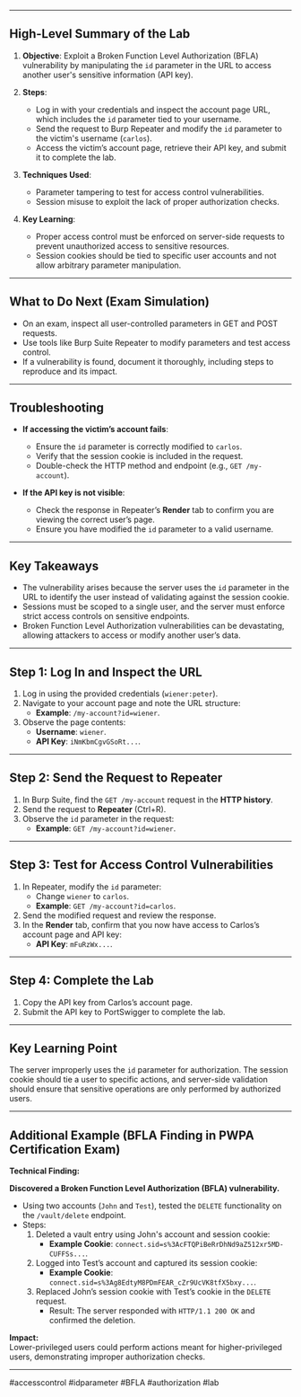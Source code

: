 
---

## **High-Level Summary of the Lab**

1. **Objective**: Exploit a Broken Function Level Authorization (BFLA) vulnerability by manipulating the `id` parameter in the URL to access another user's sensitive information (API key).
    
2. **Steps**:
    
    - Log in with your credentials and inspect the account page URL, which includes the `id` parameter tied to your username.
    - Send the request to Burp Repeater and modify the `id` parameter to the victim's username (`carlos`).
    - Access the victim’s account page, retrieve their API key, and submit it to complete the lab.
3. **Techniques Used**:
    
    - Parameter tampering to test for access control vulnerabilities.
    - Session misuse to exploit the lack of proper authorization checks.
4. **Key Learning**:
    
    - Proper access control must be enforced on server-side requests to prevent unauthorized access to sensitive resources.
    - Session cookies should be tied to specific user accounts and not allow arbitrary parameter manipulation.

---

## **What to Do Next (Exam Simulation)**

- On an exam, inspect all user-controlled parameters in GET and POST requests.
- Use tools like Burp Suite Repeater to modify parameters and test access control.
- If a vulnerability is found, document it thoroughly, including steps to reproduce and its impact.

---

## **Troubleshooting**

- **If accessing the victim’s account fails**:
    
    - Ensure the `id` parameter is correctly modified to `carlos`.
    - Verify that the session cookie is included in the request.
    - Double-check the HTTP method and endpoint (e.g., `GET /my-account`).
- **If the API key is not visible**:
    
    - Check the response in Repeater’s **Render** tab to confirm you are viewing the correct user’s page.
    - Ensure you have modified the `id` parameter to a valid username.

---

## **Key Takeaways**

- The vulnerability arises because the server uses the `id` parameter in the URL to identify the user instead of validating against the session cookie.
- Sessions must be scoped to a single user, and the server must enforce strict access controls on sensitive endpoints.
- Broken Function Level Authorization vulnerabilities can be devastating, allowing attackers to access or modify another user’s data.

---

## **Step 1: Log In and Inspect the URL**

1. Log in using the provided credentials (`wiener:peter`).
2. Navigate to your account page and note the URL structure:
    - **Example**: `/my-account?id=wiener`.
3. Observe the page contents:
    - **Username**: `wiener`.
    - **API Key**: `iNmKbmCgvGSoRt...`.

---

## **Step 2: Send the Request to Repeater**

1. In Burp Suite, find the `GET /my-account` request in the **HTTP history**.
2. Send the request to **Repeater** (Ctrl+R).
3. Observe the `id` parameter in the request:
    - **Example**: `GET /my-account?id=wiener`.

---

## **Step 3: Test for Access Control Vulnerabilities**

1. In Repeater, modify the `id` parameter:
    - Change `wiener` to `carlos`.
    - **Example**: `GET /my-account?id=carlos`.
2. Send the modified request and review the response.
3. In the **Render** tab, confirm that you now have access to Carlos’s account page and API key:
    - **API Key**: `mFuRzWx...`.

---

## **Step 4: Complete the Lab**

1. Copy the API key from Carlos’s account page.
2. Submit the API key to PortSwigger to complete the lab.

---

## **Key Learning Point**

The server improperly uses the `id` parameter for authorization. The session cookie should tie a user to specific actions, and server-side validation should ensure that sensitive operations are only performed by authorized users.

---

## **Additional Example (BFLA Finding in PWPA Certification Exam)**

**Technical Finding:**

**Discovered a Broken Function Level Authorization (BFLA) vulnerability.**

- Using two accounts (`John` and `Test`), tested the `DELETE` functionality on the `/vault/delete` endpoint.
- Steps:
    1. Deleted a vault entry using John's account and session cookie:
        - **Example Cookie**: `connect.sid=s%3AcFTQPiBeRrDhNd9aZ512xr5MD-CUFFSs...`.
    2. Logged into Test’s account and captured its session cookie:
        - **Example Cookie**: `connect.sid=s%3Ag8EdtyM8PDmFEAR_cZr9UcVK8tfX5bxy...`.
    3. Replaced John’s session cookie with Test’s cookie in the `DELETE` request.
        - Result: The server responded with `HTTP/1.1 200 OK` and confirmed the deletion.

**Impact:**  
Lower-privileged users could perform actions meant for higher-privileged users, demonstrating improper authorization checks.

---

#accesscontrol #idparameter #BFLA #authorization #lab 